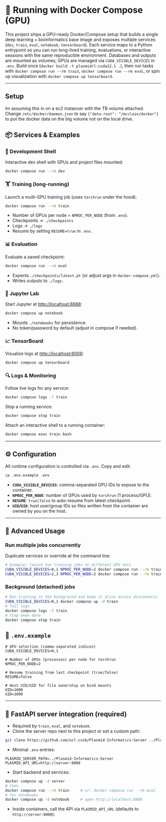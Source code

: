 # 🚀 Running with Docker Compose (GPU)

This project ships a GPU-ready Docker/Compose setup that builds a single deep learning + bioinformatics base image and exposes multiple services (`dev`, `train`, `eval`, `notebook`, `tensorboard`). Each service maps to a Python entrypoint so you can run long-lived training, evaluations, or interactive sessions with the same reproducible environment. Databases and outputs are mounted as volumes; GPUs are managed via `CUDA_VISIBLE_DEVICES` in `.env`. Build once (`docker build -t plasmidrl:cuda12.1 .`), then run tasks with `docker compose run --rm train`, `docker compose run --rm eval`, or spin up visualization with `docker compose up tensorboard`.

---

## Setup 

Im assuming this in on a ec2 instancer with the TB volume attached. Change `/etc/docker/daemon.json` to say `{"data-root": "/mcclain/docker"}` to put the docker data on the big volume not on the local drive. 

## 📦 Services & Examples

### 🐚 Development Shell

Interactive dev shell with GPUs and project files mounted:

```bash
docker compose run --rm dev
```

### 🏋️ Training (long-running)

Launch a multi-GPU training job (uses `torchrun` under the hood):

```bash
docker compose run --rm train
```

* Number of GPUs per node = `NPROC_PER_NODE` (from `.env`).
* Checkpoints → `./checkpoints`
* Logs → `./logs`
* Resume by setting `RESUME=true` in `.env`.

### 📊 Evaluation

Evaluate a saved checkpoint:

```bash
docker compose run --rm eval
```

* Expects `./checkpoints/latest.pt` (or adjust args in `docker-compose.yml`).
* Writes outputs to `./logs`.

### 📓 Jupyter Lab

Start Jupyter at [http://localhost:8888](http://localhost:8888):

```bash
docker compose up notebook
```

* Mounts `./notebooks` for persistence.
* No token/password by default (adjust in compose if needed).

### 📈 TensorBoard

Visualize logs at [http://localhost:6006](http://localhost:6006):

```bash
docker compose up tensorboard
```

### 🔍 Logs & Monitoring

Follow live logs for any service:

```bash
docker compose logs -f train
```

Stop a running service:

```bash
docker compose stop train
```

Attach an interactive shell to a running container:

```bash
docker compose exec train bash
```

---

## ⚙️ Configuration

All runtime configuration is controlled via `.env`. Copy and edit:

```bash
cp .env.example .env
```

* **`CUDA_VISIBLE_DEVICES`**: comma-separated GPU IDs to expose to the container.
* **`NPROC_PER_NODE`**: number of GPUs used by `torchrun` (1 process/GPU).
* **`RESUME`**: `true|false` to auto-resume from latest checkpoint.
* **`UID`/`GID`**: host user/group IDs so files written from the container are owned by you on the host.

---

## 🧠 Advanced Usage

### Run multiple jobs concurrently

Duplicate services or override at the command line:

```bash
# Example: launch two training jobs on different GPU sets
CUDA_VISIBLE_DEVICES=0,1 NPROC_PER_NODE=2 docker compose run --rm train
CUDA_VISIBLE_DEVICES=2,3 NPROC_PER_NODE=2 docker compose run --rm train
```

### Background (detached) jobs

```bash
# Run training in the background and keep it alive across disconnects
CUDA_VISIBLE_DEVICES=0,1 docker compose up -d train
# Tail logs
docker compose logs -f train
# Stop when done
docker compose stop train
```


## 📄 `.env.example`

```dotenv
# GPU selection (comma-separated indices)
CUDA_VISIBLE_DEVICES=0,1

# Number of GPUs (processes) per node for torchrun
NPROC_PER_NODE=2

# Resume training from last checkpoint (true/false)
RESUME=false

# Host UID/GID for file ownership on bind mounts
UID=1000
GID=1000
```

---

## 🔗 FastAPI server integration (required)

- Required by `train`, `eval`, and `notebook`.
- Clone the server repo next to this project or set a custom path:

```bash
git clone https://github.com/ucl-cssb/Plasmid-Informatics-Server ../Plasmid-Informatics-Server
```

- Minimal `.env` entries:

```dotenv
PLASMID_SERVER_PATH=../Plasmid-Informatics-Server
PLASMID_API_URL=http://server:8000
```

- Start backend and services:

```bash
docker compose up -d server
# then
docker compose run --rm train     # or: docker compose run --rm eval
# for notebooks
docker compose up -d notebook     # open http://localhost:8888
```

- Inside containers, call the API via `PLASMID_API_URL` (defaults to `http://server:8000`).
